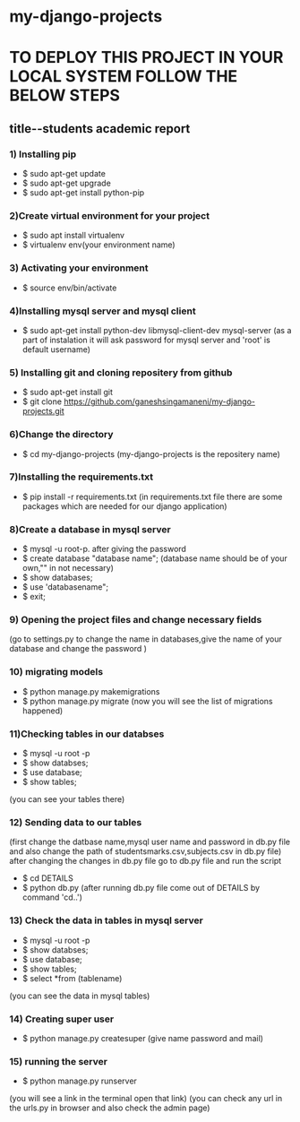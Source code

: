 # my-django-projects

# TO DEPLOY THIS PROJECT IN YOUR LOCAL SYSTEM FOLLOW THE BELOW STEPS

## title--students academic report

### 1) Installing pip
 * $ sudo apt-get update
 * $ sudo apt-get upgrade
 * $ sudo apt-get install python-pip

### 2)Create virtual environment for your project
 * $ sudo apt install virtualenv
 * $ virtualenv env(your environment name)

### 3) Activating  your environment
 * $ source env/bin/activate

### 4)Installing mysql server and mysql client
 * $ sudo apt-get install python-dev libmysql-client-dev mysql-server
 (as a part of instalation it will ask password for mysql server and 'root' is default username)

### 5) Installing git and cloning repositery from github
 * $ sudo apt-get install git
 * $ git clone https://github.com/ganeshsingamaneni/my-django-projects.git

### 6)Change the directory
 * $ cd my-django-projects
  (my-django-projects is the repositery name)

### 7)Installing the requirements.txt
 * $ pip install -r requirements.txt
  (in requirements.txt file there are some packages which are needed for our django application)

### 8)Create a database in mysql server
 * $ mysql -u root-p.
  after giving the password
 * $ create database "database name";
  (database name should be of your own,"" in not necessary)
 * $ show databases;
 * $ use 'databasename";
 * $ exit;

### 9) Opening the project files and change necessary fields
 (go to settings.py to change the  name in databases,give the name of your database and change the password )

### 10) migrating models
 * $ python manage.py makemigrations
 * $ python manage.py migrate
  (now you will see the list of migrations happened)

### 11)Checking tables in our databses
 * $ mysql -u root -p
 * $ show databses;
 * $ use database;
 * $ show tables;
 
 (you can see your tables there)

### 12) Sending data to our tables
 (first change the datbase name,mysql user name and password in db.py file and also change the path of studentsmarks.csv,subjects.csv in   db.py file)
 after changing the changes in db.py file go to db.py file and run the script
 * $ cd DETAILS
 * $ python db.py
 (after running db.py file come out of DETAILS by command 'cd..')
 
### 13) Check the data in tables in mysql server 
 
 * $ mysql -u root -p
 * $ show databses;
 * $ use database;
 * $ show tables; 
 * $ select *from (tablename)
  
  (you can see the data in mysql tables)


### 14) Creating super user
 * $ python manage.py createsuper
  (give name password and mail)

### 15) running the server
 * $ python manage.py runserver
 
 
 (you will see a link in the terminal open that link)
 (you can check any url in the urls.py in browser and also check the admin page)


